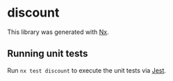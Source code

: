 # discount

This library was generated with [Nx](https://nx.dev).

## Running unit tests

Run `nx test discount` to execute the unit tests via [Jest](https://jestjs.io).
